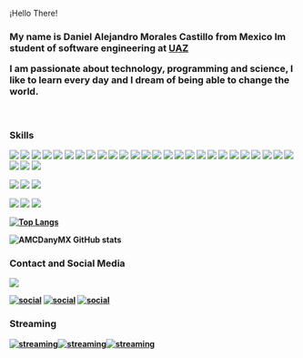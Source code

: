 ¡Hello There!

<div>
<h3>My name is <b>Daniel Alejandro Morales Castillo from Mexico</b> Im student of software engineering at <a href="https://ingsoftware.reduaz.mx" rel="follow">UAZ</a> 

I am passionate about technology, programming and science, I like to learn every day and I dream of being able to change the world.</h3>
</div>



<div style="display: inline_block"></br>
<h3><b>Skills<b></h3>
<a target="_blank" href="https://developer.mozilla.org/es/docs/Glossary/HTML5"><img src="https://img.shields.io/badge/HTML5-E34F26?style=for-the-badge&logo=html5&logoColor=white"></a>
<a target="_blank" href="https://developer.mozilla.org/es/docs/Glossary/HTML5"><img src="https://img.shields.io/badge/CSS3-1572B6?style=for-the-badge&logo=css3&logoColor=white"></a>
<a target="_blank" href="https://developer.mozilla.org/es/docs/Glossary/HTML5"><img src="https://img.shields.io/badge/JavaScript-F7DF1E?style=for-the-badge&logo=javascript&logoColor=black"></a>
<a target="_blank" href="https://developer.mozilla.org/es/docs/Glossary/HTML5"><img src="https://img.shields.io/badge/Bootstrap-563D7C?style=for-the-badge&logo=bootstrap&logoColor=white"></a>
<a target="_blank" href="https://developer.mozilla.org/es/docs/Glossary/HTML5"><img src="https://img.shields.io/badge/Python-14354C?style=for-the-badge&logo=python&logoColor=white"></a>
<a target="_blank" href="https://developer.mozilla.org/es/docs/Glossary/HTML5"><img src="https://img.shields.io/badge/C-00599C?style=for-the-badge&logo=c&logoColor=white"></a>
<a target="_blank" href="https://developer.mozilla.org/es/docs/Glossary/HTML5"><img src="https://img.shields.io/badge/Java-ED8B00?style=for-the-badge&logo=java&logoColor=white"></a>
<a target="_blank" href="https://developer.mozilla.org/es/docs/Glossary/HTML5"><img src="https://img.shields.io/badge/C%2B%2B-00599C?style=for-the-badge&logo=c%2B%2B&logoColor=white"></a>
<a target="_blank" href="https://developer.mozilla.org/es/docs/Glossary/HTML5"><img src="https://img.shields.io/badge/C-00599C?style=for-the-badge&logo=c&logoColor=white"></a>
<a target="_blank" href="https://developer.mozilla.org/es/docs/Glossary/HTML5"><img src="https://img.shields.io/badge/R-276DC3?style=for-the-badge&logo=r&logoColor=white"></a>
<a target="_blank" href="https://developer.mozilla.org/es/docs/Glossary/HTML5"><img src="https://img.shields.io/badge/Microsoft_Azure-0089D6?style=for-the-badge&logo=microsoft-azure&logoColor=white"></a>
<a target="_blank" href="https://developer.mozilla.org/es/docs/Glossary/HTML5"><img src="https://img.shields.io/badge/SQLite-07405E?style=for-the-badge&logo=sqlite&logoColor=white"></a>
<a target="_blank" href="https://developer.mozilla.org/es/docs/Glossary/HTML5"><img src="https://img.shields.io/badge/MongoDB-4EA94B?style=for-the-badge&logo=mongodb&logoColor=white"></a>
<a target="_blank" href="https://developer.mozilla.org/es/docs/Glossary/HTML5"><img src="https://img.shields.io/badge/PostgreSQL-316192?style=for-the-badge&logo=postgresql&logoColor=white"></a>
<a target="_blank" href="https://developer.mozilla.org/es/docs/Glossary/HTML5"><img src="https://img.shields.io/badge/Microsoft%20SQL%20Server-CC2927?style=for-the-badge&logo=microsoft%20sql%20server&logoColor=white"></a>
<a target="_blank" href="https://developer.mozilla.org/es/docs/Glossary/HTML5"><img src="https://img.shields.io/badge/MySQL-00000F?style=for-the-badge&logo=mysql&logoColor=white"></a>
<a target="_blank" href="https://developer.mozilla.org/es/docs/Glossary/HTML5"><img src="https://img.shields.io/badge/Microsoft_Office-D83B01?style=for-the-badge&logo=microsoft-office&logoColor=white"></a>
<a target="_blank" href="https://developer.mozilla.org/es/docs/Glossary/HTML5"><img src="https://img.shields.io/badge/Windows-0078D6?style=for-the-badge&logo=windows&logoColor=white"></a>
<a target="_blank" href="https://developer.mozilla.org/es/docs/Glossary/HTML5"><img src="https://img.shields.io/badge/Linux-FCC624?style=for-the-badge&logo=linux&logoColor=black"></a>
<a target="_blank" href="https://developer.mozilla.org/es/docs/Glossary/HTML5"><img src="https://img.shields.io/badge/Linux_Mint-87CF3E?style=for-the-badge&logo=linux-mint&logoColor=white"></a>
<a target="_blank" href="https://developer.mozilla.org/es/docs/Glossary/HTML5"><img src="https://img.shields.io/badge/Visual_Studio_Code-0078D4?style=for-the-badge&logo=visual%20studio%20code&logoColor=white"></a>
 <a target="_blank" href="https://developer.mozilla.org/es/docs/Glossary/HTML5"><img src="https://img.shields.io/badge/Visual_Studio-5C2D91?style=for-the-badge&logo=visual%20studio&logoColor=white"></a>
 <a target="_blank" href="https://developer.mozilla.org/es/docs/Glossary/HTML5"><img src="https://img.shields.io/badge/.NET-512BD4?style=for-the-badge&logo=dotnet&logoColor=white"></a>
  <a target="_blank" href="https://developer.mozilla.org/es/docs/Glossary/HTML5"><img src="https://img.shields.io/badge/Jupyter-F37626.svg?&style=for-the-badge&logo=Jupyter&logoColor=white"></a>
 <a target="_blank" href="https://developer.mozilla.org/es/docs/Glossary/HTML5"><img src="https://img.shields.io/badge/netbeans-1B6AC6?style=for-the-badge&logo=apachenetbeanside&logoColor=white"></a>
 <a target="_blank" href="https://developer.mozilla.org/es/docs/Glossary/HTML5"><img src="https://img.shields.io/badge/IntelliJIDEA-000000.svg?style=for-the-badge&logo=intellij-idea&logoColor=white"></a>
 <a target="_blank" href="https://developer.mozilla.org/es/docs/Glossary/HTML5"><img src="https://img.shields.io/badge/PyCharm-000000.svg?&style=for-the-badge&logo=PyCharm&logoColor=white"></a>
 <a target="_blank" href="https://developer.mozilla.org/es/docs/Glossary/HTML5"><img src="https://img.shields.io/badge/Numpy-777BB4?style=for-the-badge&logo=numpy&logoColor=white"></a>
 <a target="_blank" href="https://developer.mozilla.org/es/docs/Glossary/HTML5"><img src="https://img.shields.io/badge/LaTeX-47A141?style=for-the-badge&logo=LaTeX&logoColor=white"></a>

 <a target="_blank" href="https://developer.mozilla.org/es/docs/Glossary/HTML5"><img src="https://img.shields.io/badge/GitHub-100000?style=for-the-badge&logo=github&logoColor=white"></a>
  <a target="_blank" href="https://developer.mozilla.org/es/docs/Glossary/HTML5"><img src="https://img.shields.io/badge/GitLab-330F63?style=for-the-badge&logo=gitlab&logoColor=white"></a>
  <a target="_blank" href="https://developer.mozilla.org/es/docs/Glossary/HTML5"><img src="https://img.shields.io/badge/GIT-E44C30?style=for-the-badge&logo=git&logoColor=white"></a>

  <a target="_blank" href="https://developer.mozilla.org/es/docs/Glossary/HTML5"><img src="https://img.shields.io/badge/GNU%20Bash-4EAA25?style=for-the-badge&logo=GNU%20Bash&logoColor=white"></a>
  <a target="_blank" href="https://developer.mozilla.org/es/docs/Glossary/HTML5"><img src="https://img.shields.io/badge/windows%20terminal-4D4D4D?style=for-the-badge&logo=windows%20terminal&logoColor=white"></a>
    <a target="_blank" href="https://developer.mozilla.org/es/docs/Glossary/HTML5"><img src="https://img.shields.io/badge/PowerShell-5391FE?style=for-the-badge&logo=PowerShell&logoColor=white"></a>
 
</div>

[![Top Langs](https://github-readme-stats.vercel.app/api/top-langs/?username=amcdanymx&layout=compact)](https://github.com/AMCDanyMX)

![AMCDanyMX GitHub stats](https://github-readme-stats.vercel.app/api?username=AMCDanyMX&show_icons=true&theme=dark)


<h3><b>Contact and Social Media<b></h3>

 <a target="_blank" href="mailto:danielalejandromoralescastillo@gmail.com"><img src="https://img.shields.io/badge/Gmail-D14836?style=for-the-badge&logo=gmail&logoColor=white"></a>
 

[![social](https://img.shields.io/badge/Facebook-1877F2?style=for-the-badge&logo=facebook&logoColor=white)](https://www.facebook.com/amcdanymx999/)
[![social](https://img.shields.io/badge/Instagram-E4405F?style=for-the-badge&logo=instagram&logoColor=white)](https://www.instagram.com/amcdanymx.exe/?hl=es-la) 
[![social](https://img.shields.io/badge/LinkedIn-0077B5?style=for-the-badge&logo=linkedin&logoColor=white)](https://www.linkedin.com/in/danielmcastillo/)


<h3><b>Streaming<b></h3>

[![streaming](https://img.shields.io/badge/YouTube-FF0000?style=for-the-badge&logo=youtube&logoColor=white)](https://www.youtube.com/channel/UCm8-X9JK8dR3QwCnQLEAAbw)[![streaming](https://img.shields.io/badge/Facebook_Gaming-005FED?style=for-the-badge&logo=facebook-gaming&logoColor=white )](https://www.facebook.com/AMCDanyMX)[![streaming](https://img.shields.io/badge/Twitch-9146FF?style=for-the-badge&logo=twitch&logoColor=white)](https://www.twitch.tv/amcdanymx)



